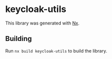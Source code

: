 # keycloak-utils

This library was generated with [Nx](https://nx.dev).

## Building

Run `nx build keycloak-utils` to build the library.
